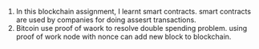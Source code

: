 1. In this blockchain assignment, I learnt smart contracts. smart contracts are used by companies for doing assesrt transactions.
2. Bitcoin use proof of waork to resolve double spending problem. using proof of work node with nonce can add new block to blockchain.